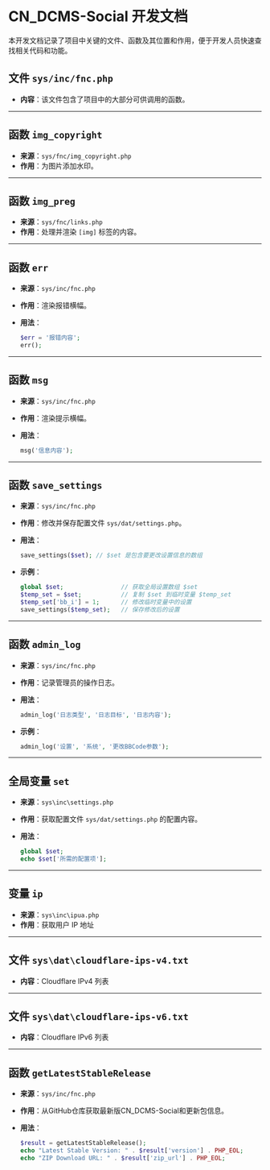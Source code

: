 # CN_DCMS-Social 开发文档

本开发文档记录了项目中关键的文件、函数及其位置和作用，便于开发人员快速查找相关代码和功能。

## 文件 `sys/inc/fnc.php`

- **内容**：该文件包含了项目中的大部分可供调用的函数。

---

## 函数 `img_copyright`

- **来源**：`sys/fnc/img_copyright.php`
- **作用**：为图片添加水印。

---

## 函数 `img_preg`

- **来源**：`sys/fnc/links.php`
- **作用**：处理并渲染 `[img]` 标签的内容。

---

## 函数 `err`

- **来源**：`sys/inc/fnc.php`
- **作用**：渲染报错横幅。
- **用法**：

  ```php
  $err = '报错内容';
  err();
  ```

---

## 函数 `msg`

- **来源**：`sys/inc/fnc.php`
- **作用**：渲染提示横幅。
- **用法**：

  ```php
  msg('信息内容');
  ```

---

## 函数 `save_settings`

- **来源**：`sys/inc/fnc.php`
- **作用**：修改并保存配置文件 `sys/dat/settings.php`。
- **用法**：

  ```php
  save_settings($set); // $set 是包含要更改设置信息的数组
  ```

- **示例**：

  ```php
  global $set;                // 获取全局设置数组 $set
  $temp_set = $set;           // 复制 $set 到临时变量 $temp_set
  $temp_set['bb_i'] = 1;      // 修改临时变量中的设置
  save_settings($temp_set);   // 保存修改后的设置
  ```

---

## 函数 `admin_log`

- **来源**：`sys/inc/fnc.php`
- **作用**：记录管理员的操作日志。
- **用法**：

  ```php
  admin_log('日志类型', '日志目标', '日志内容');
  ```

- **示例**：

  ```php
  admin_log('设置', '系统', '更改BBCode参数');
  ```

---

## 全局变量 `set`

- **来源**：`sys\inc\settings.php`
- **作用**：获取配置文件 `sys/dat/settings.php` 的配置内容。
- **用法**：

  ```php
  global $set;
  echo $set['所需的配置项'];
  ```

---

## 变量 `ip`

- **来源**：`sys\inc\ipua.php`
- **作用**：获取用户 IP 地址

---

## 文件 `sys\dat\cloudflare-ips-v4.txt`

- **内容**：Cloudflare IPv4 列表

---

## 文件 `sys\dat\cloudflare-ips-v6.txt`

- **内容**：Cloudflare IPv6 列表

---

## 函数 `getLatestStableRelease`

- **来源**：`sys/inc/fnc.php`
- **作用**：从GitHub仓库获取最新版CN_DCMS-Social和更新包信息。
- **用法**：

  ```php
  $result = getLatestStableRelease();
  echo "Latest Stable Version: " . $result['version'] . PHP_EOL;
  echo "ZIP Download URL: " . $result['zip_url'] . PHP_EOL;
  ```
